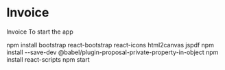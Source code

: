 # Invoice
Invoice
To start the app

npm install bootstrap react-bootstrap react-icons html2canvas jspdf
npm install --save-dev @babel/plugin-proposal-private-property-in-object
npm install react-scripts
npm start

